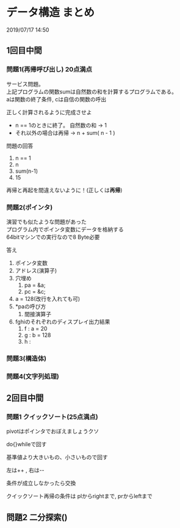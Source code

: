 # データ構造 まとめ

2019/07/17 14:50

## 1回目中間

### 問題1(再帰呼び出し) 20点満点

サービス問題。<BR>
上記プログラムの関数sumは自然数の和を計算するプログラムである。<BR>
aは関数の終了条件, cは自信の関数の呼出<BR>

正しく計算されるように完成させよ

- n == 1のときに終了。 自然数の和 -> 1
- それ以外の場合は再帰 -> n + sum( n - 1 )

問題の回答

1. n == 1
2. n
3. sum(n-1)
4. 15

再帰と再起を間違えないように！(正しくは**再帰**)

### 問題2(ポインタ)

演習でも似たような問題があった<BR>
プログラム内でポインタ変数にデータを格納する<BR>
64bitマシンでの実行なので8 Byte必要

答え

1. ポインタ変数
2. アドレス(演算子)
3. 穴埋め
   1. pa = &a;
   2. pc = &c;
4. a = 128(改行を入れても可)
5. *paの呼び方
   1. 間接演算子
6. fghiのそれぞれのディスプレイ出力結果
   1. f : a = 20
   2. g : b = 128
   3. h : 


### 問題3(構造体)



### 問題4(文字列処理)


## 2回目中間

### 問題1 クイックソート(25点満点)

pivotはポインタでおぼえましょうクソ

do{}whileで回す

基準値より大きいもの、小さいもので回す

左は++ , 右は--

条件が成立しなかったら交換

クイックソート再帰の条件は plからrightまで, prからleftまで

## 問題2 二分探索()

